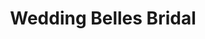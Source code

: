---
title: "Wedding Belles Bridal"
url: /berwick-upon-tweed/wedding-belles-bridal/
shop: clothes
---